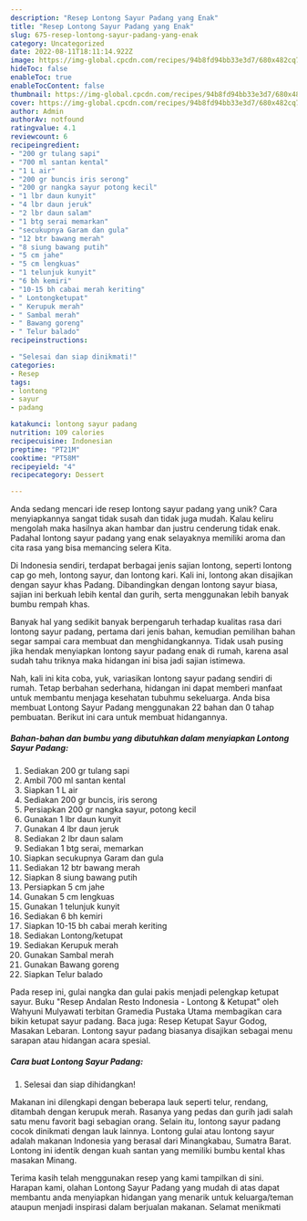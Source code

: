 ```yaml
---
description: "Resep Lontong Sayur Padang yang Enak"
title: "Resep Lontong Sayur Padang yang Enak"
slug: 675-resep-lontong-sayur-padang-yang-enak
category: Uncategorized
date: 2022-08-11T18:11:14.922Z
image: https://img-global.cpcdn.com/recipes/94b8fd94bb33e3d7/680x482cq70/lontong-sayur-padang-foto-resep-utama.jpg
hideToc: false
enableToc: true
enableTocContent: false
thumbnail: https://img-global.cpcdn.com/recipes/94b8fd94bb33e3d7/680x482cq70/lontong-sayur-padang-foto-resep-utama.jpg
cover: https://img-global.cpcdn.com/recipes/94b8fd94bb33e3d7/680x482cq70/lontong-sayur-padang-foto-resep-utama.jpg
author: Admin
authorAv: notfound
ratingvalue: 4.1
reviewcount: 6
recipeingredient:
- "200 gr tulang sapi"
- "700 ml santan kental"
- "1 L air"
- "200 gr buncis iris serong"
- "200 gr nangka sayur potong kecil"
- "1 lbr daun kunyit"
- "4 lbr daun jeruk"
- "2 lbr daun salam"
- "1 btg serai memarkan"
- "secukupnya Garam dan gula"
- "12 btr bawang merah"
- "8 siung bawang putih"
- "5 cm jahe"
- "5 cm lengkuas"
- "1 telunjuk kunyit"
- "6 bh kemiri"
- "10-15 bh cabai merah keriting"
- " Lontongketupat"
- " Kerupuk merah"
- " Sambal merah"
- " Bawang goreng"
- " Telur balado"
recipeinstructions:

- "Selesai dan siap dinikmati!"
categories:
- Resep
tags:
- lontong
- sayur
- padang

katakunci: lontong sayur padang 
nutrition: 109 calories
recipecuisine: Indonesian
preptime: "PT21M"
cooktime: "PT58M"
recipeyield: "4"
recipecategory: Dessert

---
```





Anda sedang mencari ide resep lontong sayur padang yang unik? Cara menyiapkannya sangat tidak susah dan tidak juga mudah. Kalau keliru mengolah maka hasilnya akan hambar dan justru cenderung tidak enak. Padahal lontong sayur padang yang enak selayaknya memiliki aroma dan cita rasa yang bisa memancing selera Kita.





Di Indonesia sendiri, terdapat berbagai jenis sajian lontong, seperti lontong cap go meh, lontong sayur, dan lontong kari. Kali ini, lontong akan disajikan dengan sayur khas Padang. Dibandingkan dengan lontong sayur biasa, sajian ini berkuah lebih kental dan gurih, serta menggunakan lebih banyak bumbu rempah khas.

Banyak hal yang sedikit banyak berpengaruh terhadap kualitas rasa dari lontong sayur padang, pertama dari jenis bahan, kemudian pemilihan bahan segar sampai cara membuat dan menghidangkannya. Tidak usah pusing jika hendak menyiapkan lontong sayur padang enak di rumah, karena asal sudah tahu triknya maka hidangan ini bisa jadi sajian istimewa.






Nah, kali ini kita coba, yuk, variasikan lontong sayur padang sendiri di rumah. Tetap berbahan sederhana, hidangan ini dapat memberi manfaat untuk membantu menjaga kesehatan tubuhmu sekeluarga. Anda bisa membuat Lontong Sayur Padang menggunakan 22 bahan dan 0 tahap pembuatan. Berikut ini cara untuk membuat hidangannya.

<!--inarticleads1-->

##### Bahan-bahan dan bumbu yang dibutuhkan dalam menyiapkan Lontong Sayur Padang:

1. Sediakan 200 gr tulang sapi
1. Ambil 700 ml santan kental
1. Siapkan 1 L air
1. Sediakan 200 gr buncis, iris serong
1. Persiapkan 200 gr nangka sayur, potong kecil
1. Gunakan 1 lbr daun kunyit
1. Gunakan 4 lbr daun jeruk
1. Sediakan 2 lbr daun salam
1. Sediakan 1 btg serai, memarkan
1. Siapkan secukupnya Garam dan gula
1. Sediakan 12 btr bawang merah
1. Siapkan 8 siung bawang putih
1. Persiapkan 5 cm jahe
1. Gunakan 5 cm lengkuas
1. Gunakan 1 telunjuk kunyit
1. Sediakan 6 bh kemiri
1. Siapkan 10-15 bh cabai merah keriting
1. Sediakan  Lontong/ketupat
1. Sediakan  Kerupuk merah
1. Gunakan  Sambal merah
1. Gunakan  Bawang goreng
1. Siapkan  Telur balado


Pada resep ini, gulai nangka dan gulai pakis menjadi pelengkap ketupat sayur. Buku &#34;Resep Andalan Resto Indonesia - Lontong &amp; Ketupat&#34; oleh Wahyuni Mulyawati terbitan Gramedia Pustaka Utama membagikan cara bikin ketupat sayur padang. Baca juga: Resep Ketupat Sayur Godog, Masakan Lebaran. Lontong sayur padang biasanya disajikan sebagai menu sarapan atau hidangan acara spesial. 

<!--inarticleads2-->

##### Cara buat Lontong Sayur Padang:


1. Selesai dan siap dihidangkan!

Makanan ini dilengkapi dengan beberapa lauk seperti telur, rendang, ditambah dengan kerupuk merah. Rasanya yang pedas dan gurih jadi salah satu menu favorit bagi sebagian orang. Selain itu, lontong sayur padang cocok dinikmati dengan lauk lainnya. Lontong gulai atau lontong sayur adalah makanan Indonesia yang berasal dari Minangkabau, Sumatra Barat. Lontong ini identik dengan kuah santan yang memiliki bumbu kental khas masakan Minang. 

Terima kasih telah menggunakan resep yang kami tampilkan di sini. Harapan kami, olahan Lontong Sayur Padang yang mudah di atas dapat membantu anda menyiapkan hidangan yang menarik untuk keluarga/teman ataupun menjadi inspirasi dalam berjualan makanan. Selamat menikmati
